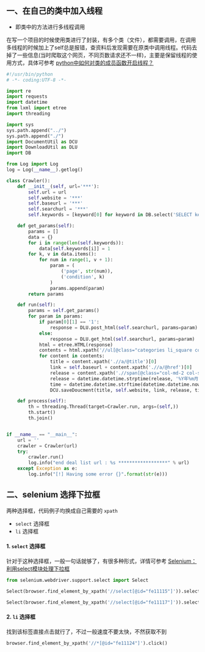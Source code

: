 ## 一、在自己的类中加入线程

- 即类中的方法进行多线程调用

在写一个项目的时候使用类进行了封装，有多个类（文件），都需要调用，在调用多线程的时候加上了self总是报错，查资料后发现需要在原类中调用线程。代码去掉了一些信息(当时爬取这个网页，不同页数请求还不一样)，主要是保留线程的使用方式，具体可参考 [python中如何对类的成员函数开启线程？](https://zhidao.baidu.com/question/328231112395556445.html?qbl=relate_question_1&word=Python%20%C0%E0%D6%D0%B5%C4%B7%BD%B7%A8%C8%E7%BA%CE%B6%E0%CF%DF%B3%CC%B5%F7%D3%C3)

```py
#!/usr/bin/python
# -*- coding:UTF-8 -*-

import re
import requests
import datetime
from lxml import etree
import threading

import sys
sys.path.append("../")
sys.path.append("./")
import DocumentUtil as DCU
import DownloadUtil as DLU
import DB

from Log import Log
log = Log(__name__).getlog()

class Crawler():
    def __init__(self, url='***'):
        self.url = url
        self.website = '***'
        self.baseurl = '***'
        self.searchurl = '***'
        self.keywords = [keyword[0] for keyword in DB.select('SELECT keywords FROM ***')]

    def get_params(self):
        params = []
        data = {}
        for i in range(len(self.keywords)):
            data[self.keywords[i]] = 1
        for k, v in data.items():
            for num in range(1, v + 1):
                param = (
                    ('page', str(num)),
                    ('condition', k)
                )
                params.append(param)
        return params

    def run(self):
        params = self.get_params()
        for param in params:
            if param[0][1] == '1':
                response = DLU.post_html(self.searchurl, params=param)
            else:
                response = DLU.get_html(self.searchurl, params=param)
            html = etree.HTML(response)
            contents = html.xpath('//ul[@class="categories li_square col-md-12 col-sm-12 col-xs-12 p0 list_new"]//li')
            for content in contents:
                title = content.xpath('.//a/@title')[0]
                link = self.baseurl + content.xpath('.//a/@href')[0]
                release = content.xpath('.//span[@class="col-md-2 col-sm-5 col-xs-12"]//text()')[0].strip()
                release = datetime.datetime.strptime(release, '%Y年%m月%d日').strftime('%Y-%m-%d %H:%M:%S')
                time = datetime.datetime.strftime(datetime.datetime.now(), '%Y-%m-%d %H:%M:%S')  # 文章的获得时间
                DCU.saveDoucment(title, self.website, link, release, time)

    def process(self):
        th = threading.Thread(target=Crawler.run, args=(self,))
        th.start()
        th.join()


if __name__ == "__main__":
    url = ''
    crawler = Crawler(url)
    try:
        crawler.run()
        log.info("end deal list url : %s ******************" % url)
    except Exception as e:
        log.info("[!] Having some error {}".format(str(e)))
```

## 二、selenium 选择下拉框


两种选择框，代码例子均换成自己需要的 `xpath`

- `select` 选择框
- `li` 选择框

#### 1. `select` 选择框

针对于这种选择框，一般一句话就够了，有很多种形式，详情可参考 [Selenium：利用select模块处理下拉框](https://www.cnblogs.com/imyalost/p/7846653.html)

```py
from selenium.webdriver.support.select import Select

Select(browser.find_element_by_xpath('//select[@id="fe11115"]')).select_by_value("China")

Select(browser.find_element_by_xpath('//select[@id="fe11117"]')).select_by_index("1")
```

#### 2. `li` 选择框

找到该标签直接点击就行了，不过一般速度不要太快，不然获取不到
```py
browser.find_element_by_xpath('//*[@id="fe11124"]').click()
```